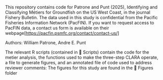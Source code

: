 This repository contains code for Patrone and Punt (2025), Identifying and Classifying Métiers for Groundfish on the US West Coast, in the journal Fishery Bulletin. The data used in this study is confidential from the Pacific Fisheries Information Network (PacFIN). If you want to request access to PacFIN data, a contact us form is available on their webpage[https://pacfin.psmfc.org/contact/contact-us/]

Authors: William Patrone, Andre E. Punt

The relevant R scripts (contained in 📁 Scripts) contain the code for the metier analysis, the functions used to make the three-step CLARA operate, a file to generate figures, and an annotated file of code used to address reviewer comments:
The figures for this study are found in the 📁 Figures folder 
